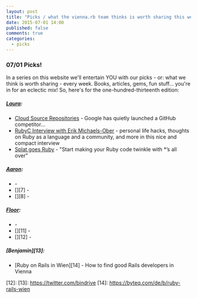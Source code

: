 ```yaml
---
layout: post
title: "Picks / what the vienna.rb team thinks is worth sharing this week"
date: 2015-07-01 14:00
published: false
comments: true
categories:
  - picks
---
```


### 07/01 Picks!

In a series on this website we'll entertain YOU with our picks - or: what we think is worth sharing - every week.
Books, articles, gems, fun stuff... you're in for an eclectic mix! So, here's for the one-hundred-thirteenth edition:

##### [Laura][1]:
- [Cloud Source Repositories][2] - Google has quietly launched a GitHub competitor...
- [RubyC Interview with Erik Michaels-Ober][3] - personal life hacks, thoughts on Ruby as a language and a community, and more in this nice and compact interview
- [Splat goes Ruby][4] - "Start making your Ruby code twinkle with *’s all over"

##### [Aaron][5]:
- [][6] - 
- [][7] - 
- [][8] - 


##### [Floor][9]:
- [][10] - 
- [][11] - 
- [][12] - 

##### [Benjamin][13]:
- [Ruby on Rails in Wien][14] - How to find good Rails developers in Vienna


[1]: http://www.twitter.com/alicetragedy
[2]: http://venturebeat.com/2015/06/24/google-has-quietly-launched-a-github-competitor-source-code-repositories/
[3]: http://rubyc.eu/posts/24
[4]: https://dev.firmafon.dk/blog/splat-goes-ruby/
[5]: http://www.twitter.com/mraaroncruz
[6]: 
[7]: 
[9]: http://www.twitter.com/floordrees
[10]: 
[11]: 
[12]: 
[13]: https://twitter.com/bindrive
[14]: https://byteq.com/de/b/ruby-rails-wien
